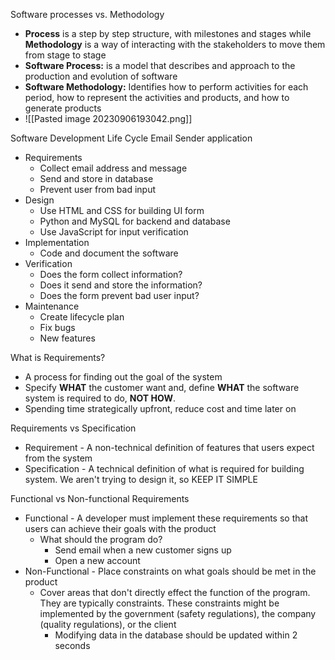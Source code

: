 Software processes vs. Methodology
 - **Process** is a step by step structure, with milestones and stages while **Methodology** is a way of interacting with the stakeholders to move them from stage to stage
 - **Software Process:** is a model that describes and approach to the production and evolution of software
 - **Software Methodology:** Identifies how to perform activities for each period, how to represent the activities and products, and how to generate products
 - ![[Pasted image 20230906193042.png]]

Software Development Life Cycle 
Email Sender application
 - Requirements
	 - Collect email address and message
	 - Send and store in database
	 - Prevent user from bad input
- Design
	- Use HTML and CSS for building UI form
	- Python and MySQL for backend and database
	- Use JavaScript for input verification
- Implementation
	- Code and document the software 
- Verification
	- Does the form collect information?
	- Does it send and store the information?
	- Does the form prevent bad user input?
- Maintenance
	- Create lifecycle plan 
	- Fix bugs
	- New features


What is Requirements?
 - A process for finding out the goal of the system
 - Specify **WHAT** the customer want and, define **WHAT** the software system is required to do, **NOT HOW**.
  - Spending time strategically upfront, reduce cost and time later on 


Requirements vs Specification
 - Requirement - A non-technical definition of features that users expect from the system
 - Specification - A technical definition of what is required for building system. We aren't trying to design it, so KEEP IT SIMPLE


Functional vs Non-functional Requirements
 - Functional - A developer must implement these requirements so that users can achieve their goals with the product
	 - What should the program do?
		 - Send email when a new customer signs up
		 - Open a new account
- Non-Functional - Place constraints on what goals should be met in the product
	- Cover areas that don't directly effect the function of the program. They are typically constraints. These constraints might be implemented by the government (safety regulations), the company (quality regulations), or the client
		- Modifying data in the database should be updated within 2 seconds